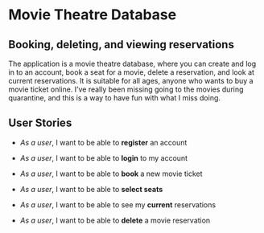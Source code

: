 # Movie Theatre Database

## Booking, deleting, and viewing reservations



The application is a movie theatre database, where you can create and log in to an account, book a seat for a movie, 
delete a reservation, 
and look at current reservations. It is suitable for all ages, anyone who wants to buy a movie ticket online.
I’ve really been missing going to the movies during quarantine, and this is a way to have fun with what I miss doing.




## **User Stories**
* *As a user*, I want to be able to **register** an account

* *As a user*, I want to be able to **login** to my account

* *As a user*, I want to be able to **book** a new movie ticket

* *As a user*, I want to be able to **select seats**

* *As a user*, I want to be able to see my **current** reservations

* *As a user*, I want to be able to **delete** a movie reservation

